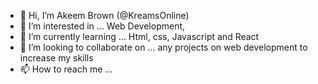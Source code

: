 - 👋 Hi, I’m Akeem Brown (@KreamsOnline)
- 👀 I’m interested in ... Web Development,
- 🌱 I’m currently learning ... Html, css, Javascript and React
- 💞️ I’m looking to collaborate on ... any projects on web development to increase my skills
- 📫 How to reach me ...

<!---
KreamsOnline/KreamsOnline is a ✨ special ✨ repository because its `README.md` (this file) appears on your GitHub profile.
You can click the Preview link to take a look at your changes.
--->
